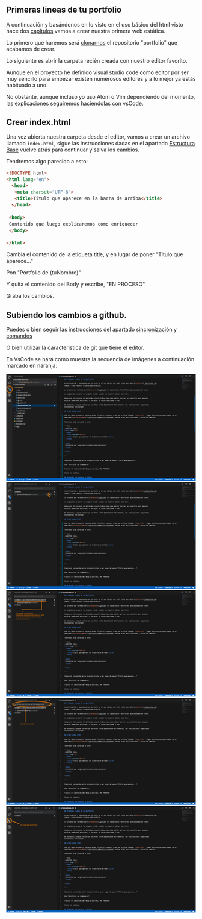 ## Primeras lineas de tu portfolio

A continuación y basándonos en lo visto en el uso básico del html visto hace dos [capítulos](./basichtml.md)
vamos a crear nuestra primera web estática.

Lo primero que haremos será [clonarnos](./git.md) el repositorio "portfolio" que acabamos de crear.

Lo siguiente es abrir la carpeta recién creada con nuestro editor favorito.

Aunque en el proyecto he definido visual studio code como editor por ser muy sencillo para empezar
existen numerosos editores y a lo mejor ya estás habituado a uno.

No obstante, aunque incluso yo uso Atom o Vim dependiendo del momento, las explicaciones seguiremos
haciendolas con vsCode.

## Crear index.html

Una vez abierta nuestra carpeta desde el editor, vamos a crear un archivo llamado `index.html`, sigue las instrucciones dadas en el apartado [Estructura Base](./basichtml.md#estructura-base) vuelve atrás para continuar y salva los cambios.

Tendremos algo parecido a esto:

```html
<!DOCTYPE html>
<html lang="en">
  <head>
   <meta charset="UTF-8">
   <title>Titulo que aparece en la barra de arriba</title>
  </head>

 <body>
 Contenido que luego explicaremos como enriquecer
 </body>

</html>

```

Cambia el contenido de la etiqueta title, y en lugar de poner "Titulo que aparece..."

Pon "Portfolio de (tuNombre)"

Y quita el contenido del Body y escribe, "EN PROCESO"

Graba los cambios.

## Subiendo los cambios a github.

Puedes o bien seguir las instrucciones del apartado [sincronización y comandos](./git.md#sincronizacion-y-comandos)

O bien utilizar la caracteristica de git que tiene el editor.

En VsCode se hará como muestra la secuencia de imágenes a continuación marcado en naranja:

![](./img/git/vscodeflow/01.png)
![](./img/git/vscodeflow/02.png)
![](./img/git/vscodeflow/03.png)
![](./img/git/vscodeflow/04.png)
![](./img/git/vscodeflow/05.png)
